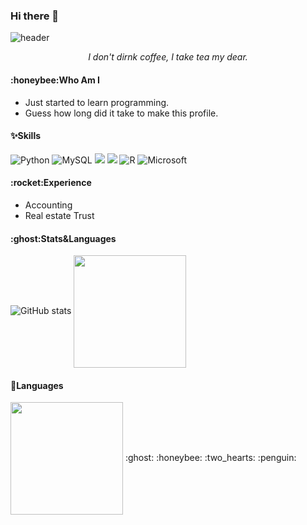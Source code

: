 ### Hi there 👋
![header](https://capsule-render.vercel.app/api?type=venom&color=0:ffd900,90:f56ee7&height=120&section=header&text=It's%20Gracey!&fontSize=70)
<div align=center>
<i>I don't dirnk coffee, I take tea my dear.</i>
</div>

<h4>:honeybee:Who Am I</h4>

- Just started to learn programming.
- Guess how long did it take to make this profile.

<h4>✨Skills</h4>

![Python](https://img.shields.io/badge/python-3670A0?style=for-the-badge&logo=python&logoColor=ffdd54) ![MySQL](https://img.shields.io/badge/mysql-4479A1.svg?style=for-the-badge&logo=mysql&logoColor=white) <img src="https://img.shields.io/badge/github-181717?style=for-the-badge&logo=github&logoColor=white"> <img src="https://img.shields.io/badge/git-F05032?style=for-the-badge&logo=git&logoColor=white"> ![R](https://img.shields.io/badge/r-%23276DC3.svg?style=for-the-badge&logo=r&logoColor=white) ![Microsoft](https://img.shields.io/badge/Microsoft-0078D4?style=for-the-badge&logo=microsoft&logoColor=white)

<h4>:rocket:Experience</h4>

- Accounting
- Real estate Trust 

<h4>:ghost:Stats&Languages</h4>

![GitHub stats](https://github-readme-stats.vercel.app/api?username=usgnib127&theme=dracula&show_icons=true) <a href="https://github.com/usgnib127"><img align="center" style="height:180px" src="https://github-readme-stats.vercel.app/api/top-langs/?username=usgnib127&layout=compact&theme=nord&hide_border=true" /></a>

<h4>🔭Languages</h4>
<a href="https://github.com/usgnib127"><img align="center" style="height:180px" src="https://github-readme-stats.vercel.app/api/top-langs/?username=usgnib127&layout=compact&theme=nord&hide_border=true" /></a> 
:ghost:
:honeybee:
:two_hearts:
:penguin:
